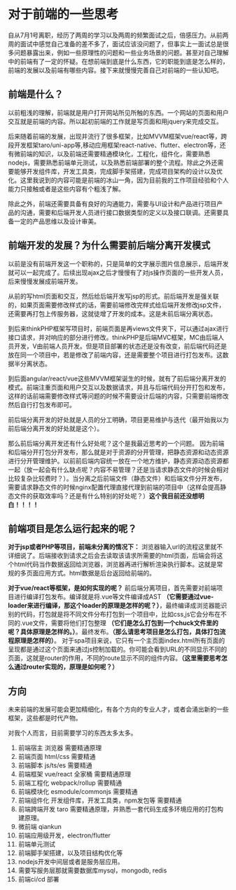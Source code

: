 # 对于前端的一些思考

自从7月1号离职，经历了两周的学习以及两周的频繁面试之后，倍感压力。从前两周的面试中感觉自己准备的差不多了，面试应该没问题了，但事实上一面试总是很多问题暴露出来，例如一些原理性的问题和一些业务场景的问题。甚至对自己理解中的前端有了一定的怀疑。在想前端到底是什么东西，它的职能到底是怎么样的，前端的发展以及前端有哪些内容。接下来就慢慢完善自己对前端的一些认知吧。

## 前端是什么？

以前粗浅的理解，前端就是用户打开网站所见所触的东西。一个网站的页面和用户交互就是前端的内容。所以起初前端的工作就是写页面和用jquery来完成交互。

后来随着前端的发展，出现并流行了很多框架，比如MVVM框架vue/react等，跨段开发框架taro/uni-app等,移动应用框架react-native、flutter、electron等，还有微前端的知识，以及前端还需要精通模块化，工程化，组件化，需要熟悉nodejs，需要熟悉前端单元测试，以及熟悉前端部署的整个流程。除此之外还需要能够开发组件库，开发工具类，完成脚手架搭建，完成项目架构的设计以及优化。这里我说到的内容可能是前端的冰山一角，因为目前我的工作项目经验和个人能力只接触或者是这些内容有个粗浅了解。

除此之外，前端还需要具备有良好的沟通能力，需要与UI设计和产品进行项目产品的沟通，需要和后端开发人员进行接口数据类型的定义以及接口联调。还需要具备一定的产品思维以及设计审美。

## 前端开发的发展？为什么需要前后端分离开发模式

以前是没有前端开发这一个职称的，只是简单的文字展示图片信息展示，后端开发就可以一起完成了。后续出现ajax之后才慢慢有了对js操作页面的一些开发人员，后来慢慢发展成前端开发。

从前的写html页面和交互，然后给后端开发写jsp的形式。前后端开发是强关联的，如果页面需要修改样式的话，需要前端修改完样式给后端开发修改jsp文件，还需要再打包上传服务器，这就徒增了开发的成本。这是未前后端分离状态。

到后来thinkPHP框架写项目时，前端页面是再views文件夹下，可以通过ajax进行接口请求，并对响应的部分进行修改。thinkPHP是后端MVC框架，MC由后端人员开发，V由前端人员开发。但是项目部署的状态还是没有改变，前后端代码还是放在同一个项目中，若是修改了前端内容，还是需要整个项目进行打包发布。这数据半分离状态。

到后面angular/react/vue这些MVVM框架诞生的时候，就有了前后端分离开发的模式。前端注重页面和用户交互以及数据请求，并且与后端代码分开打包和发布，这样的话前端需要修改样式等问题的时候不需要设计后端的内容，只需要前端修改然后自行打包发布即可。

前后端分离开发的好处就是人员的分工明确，项目更易维护与迭代（最开始我以为前后端分离开发的好处就是这个）。

那么前后端分离开发还有什么好处呢？这个是我最近思考的一个问题。
因为前端和后端分开打包分开发布，那么就是对于资源的分开管理，把静态资源和动态资源进行分开管理维护。以前前后端内容统一放在一个地方维护，静态资源动态资源都一起（放一起会有什么缺点呢？内容不易管理？还是当请求静态文件的时候会相对比较复杂比较费时？）。当分离之后前端文件（静态文件）和后端文件分开发布，需要请求静态文件的时候nginx配置代理直接代理到前端的项目中（这样会提高静态文件的获取效率吗？还是有什么特别的好处呢？）**这个我目前还没想明白！！！！**

## 前端项目是怎么运行起来的呢？

**对于jsp或者PHP等项目，前端未分离的情况下：** 浏览器输入url的流程这里就不详细说了。后端接收到请求之后会去读取该请求所需要的html页面，后端会将这个html代码当作数据返回给浏览器，浏览器再进行解析渲染执行脚本。这就是常规的多页面应用方式。html数据是后台返回给前端的。

**对于vue/react等框架，是如何实现的呢？** 前后端分离项目，首先需要对前端项目进行编译打包发布。编译就是将.vue等文件编译成AST **（它需要通过vue-loader来进行编译，那这个loader的原理是怎样的呢？）**，最终编译成浏览器能识别的代码，打包就是将不同文件分布打包到一个项目中，比如css,js它会分布在不同的.vue文件，需要将他们打包整理 **（它们是怎么打包到一个chuck文件里的呢？具体原理是怎样的。）**。最终发布。**（那么请思考项目是怎么打包，具体打包流程原理是怎样的）**。
对于spa项目来说，它只有一个主页面index.html所有页面的呈现都是通过这个页面来通过js控制加载的。你可能会看到URL的不同显示不同的页面，这就是router的作用，不同的route显示不同的组件内容。**（这里需要思考怎么通过router实现的，原理是如何呢？）**

## 方向

未来前端的发展可能会更加精细化，有各个方向的专业人才，或者会涌出新的一些框架，这些都是时代产物。

对我个人而言，目前需要学习的东西太多太多。

1. 前端宿主 浏览器 需要精通原理
2. 前端页面 html/css 需要精通
3. 前端脚本 js/ts/es 需要精通
4. 前端框架 vue/react 全家桶 需要精通原理
5. 前端工程化 webpack/rollup 需要精通
6. 前端模块化 esmodule/commonjs 需要精通
7. 前端组件化 开发组件库，开发工具类，npm发包等 需要精通
8. 前端跨端开发 taro 需要精通原理，并熟悉一套代码生成多环境应用的打包构建原理。
9. 微前端 qiankun
10. 前端应用级开发，electron/flutter
11. 前端单元测试
12. 前端脚手架搭建，以及项目结构优化等
13. nodejs开发中间层或者是服务层应用。
14. 需要写服务层那就需要数据库mysql，mongodb, redis
15. 前端ci/cd 部署

